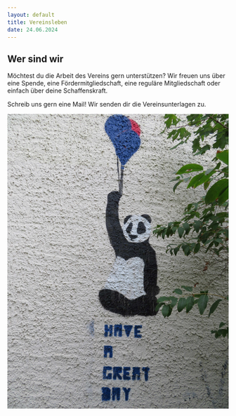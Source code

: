 ```yaml
---
layout: default
title: Vereinsleben
date: 24.06.2024
---
```


## Wer sind wir

Möchtest du die Arbeit des Vereins gern unterstützen?
Wir freuen uns über eine Spende, eine Fördermitgliedschaft, eine reguläre Mitgliedschaft oder einfach über deine Schaffenskraft. 

Schreib uns gern eine Mail! Wir senden dir die Vereinsunterlagen zu.

<span class="image main"><img src="images/Panda2.jpg" alt="" /></span>
